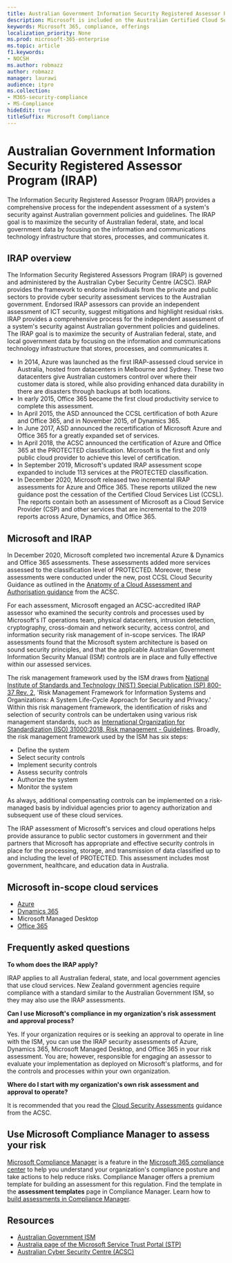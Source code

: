```yaml
---
title: Australian Government Information Security Registered Assessor Program (IRAP)
description: Microsoft is included on the Australian Certified Cloud Services List for both Unclassified Dissemination Limiting Markers (DLM) and PROTECTED data based on an IRAP assessment and certification by the Australian Cyber Security Centre (ACSC).
keywords: Microsoft 365, compliance, offerings
localization_priority: None
ms.prod: microsoft-365-enterprise
ms.topic: article
f1.keywords:
- NOCSH
ms.author: robmazz
author: robmazz
manager: laurawi
audience: itpro
ms.collection:
- M365-security-compliance
- MS-Compliance
hideEdit: true
titleSuffix: Microsoft Compliance
---
```


# Australian Government Information Security Registered Assessor Program (IRAP)

The Information Security Registered Assessor Program (IRAP) provides a comprehensive process for the independent assessment of a system's security against Australian government policies and guidelines. The IRAP goal is to maximize the security of Australian federal, state, and local government data by focusing on the information and communications technology infrastructure that stores, processes, and communicates it.

## IRAP overview

The Information Security Registered Assessors Program (IRAP) is governed and administered by the Australian Cyber Security Centre (ACSC). IRAP provides the framework to endorse individuals from the private and public sectors to provide cyber security assessment services to the Australian government. Endorsed IRAP assessors can provide an independent assessment of ICT security, suggest mitigations and highlight residual risks. IRAP provides a comprehensive process for the independent assessment of a system's security against Australian government policies and guidelines. The IRAP goal is to maximize the security of Australian federal, state, and local government data by focusing on the information and communications technology infrastructure that stores, processes, and communicates it.

- In 2014, Azure was launched as the first IRAP-assessed cloud service in Australia, hosted from datacenters in Melbourne and Sydney. These two datacenters give Australian customers control over where their customer data is stored, while also providing enhanced data durability in there are disasters through backups at both locations.
- In early 2015, Office 365 became the first cloud productivity service to complete this assessment.
- In April 2015, the ASD announced the CCSL certification of both Azure and Office 365, and in November 2015, of Dynamics 365.
- In June 2017, ASD announced the recertification of Microsoft Azure and Office 365 for a greatly expanded set of services.
- In April 2018, the ACSC announced the certification of Azure and Office 365 at the PROTECTED classification. Microsoft is the first and only public cloud provider to achieve this level of certification.
- In September 2019, Microsoft's updated IRAP assessment scope expanded to include 113 services at the PROTECTED classification.
- In December 2020, Microsoft released two incremental IRAP assessments for Azure and Office 365. These reports utilized the new guidance post the cessation of the Certified Cloud Services List (CCSL). The reports contain both an assessment of Microsoft as a Cloud Service Provider (CSP) and other services that are incremental to the 2019 reports across Azure, Dynamics, and Office 365.

## Microsoft and IRAP

In December 2020, Microsoft completed two incremental Azure & Dynamics and Office 365 assessments. These assessments added more services assessed to the classification level of PROTECTED. Moreover, these assessments were conducted under the new, post CCSL Cloud Security Guidance as outlined in the [Anatomy of a Cloud Assessment and Authorisation guidance](https://www.cyber.gov.au/acsc/government/cloud-security-guidance) from the ACSC.

For each assessment, Microsoft engaged an ACSC-accredited IRAP assessor who examined the security controls and processes used by Microsoft's IT operations team, physical datacenters, intrusion detection, cryptography, cross-domain and network security, access control, and information security risk management of in-scope services. The IRAP assessments found that the Microsoft system architecture is based on sound security principles, and that the applicable Australian Government Information Security Manual (ISM) controls are in place and fully effective within our assessed services.

The risk management framework used by the ISM draws from [National Institute of Standards and Technology (NIST) Special Publication (SP) 800-37 Rev. 2](https://csrc.nist.gov/publications/detail/sp/800-37/rev-2/final), 'Risk Management Framework for Information Systems and Organizations: A System Life-Cycle Approach for Security and Privacy.' Within this risk management framework, the identification of risks and selection of security controls can be undertaken using various risk management standards, such as [International Organization for Standardization (ISO) 31000:2018, Risk management - Guidelines](https://www.iso.org/standard/65694.html). Broadly, the risk management framework used by the ISM has six steps:

- Define the system
- Select security controls
- Implement security controls
- Assess security controls
- Authorize the system
- Monitor the system

As always, additional compensating controls can be implemented on a risk-managed basis by individual agencies prior to agency authorization and subsequent use of these cloud services.

The IRAP assessment of Microsoft's services and cloud operations helps provide assurance to public sector customers in government and their partners that Microsoft has appropriate and effective security controls in place for the processing, storage, and transmission of data classified up to and including the level of PROTECTED. This assessment includes most government, healthcare, and education data in Australia.

## Microsoft in-scope cloud services

- [Azure](https://aka.ms/AzureCompliance)
- [Dynamics 365](https://aka.ms/d365-compliance-list)
- Microsoft Managed Desktop
- [Office 365](https://aka.ms/Office365ComplianceOfferings)

## Frequently asked questions

**To whom does the IRAP apply?**

IRAP applies to all Australian federal, state, and local government agencies that use cloud services. New Zealand government agencies require compliance with a standard similar to the Australian Government ISM, so they may also use the IRAP assessments.

**Can I use Microsoft's compliance in my organization's risk assessment and approval process?**

Yes. If your organization requires or is seeking an approval to operate in line with the ISM, you can use the IRAP security assessments of Azure, Dynamics 365, Microsoft Managed Desktop, and Office 365 in your risk assessment. You are; however, responsible for engaging an assessor to evaluate your implementation as deployed on Microsoft's platforms, and for the controls and processes within your own organization.

**Where do I start with my organization's own risk assessment and approval to operate?**

It is recommended that you read the [Cloud Security Assessments](https://www.cyber.gov.au/acsc/government/cloud-security-guidance) guidance from the ACSC.

## Use Microsoft Compliance Manager to assess your risk

[Microsoft Compliance Manager](https://docs.microsoft.com/microsoft-365/compliance/compliance-manager) is a feature in the [Microsoft 365 compliance center](https://docs.microsoft.com/microsoft-365/compliance/microsoft-365-compliance-center) to help you understand your organization's compliance posture and take actions to help reduce risks. Compliance Manager offers a premium template for building an assessment for this regulation. Find the template in the **assessment templates** page in Compliance Manager. Learn how to [build assessments in Compliance Manager](https://docs.microsoft.com/microsoft-365/compliance/compliance-manager-assessments).

## Resources

- [Australian Government ISM](https://acsc.gov.au/infosec/ism/index.htm)
- [Australia page of the Microsoft Service Trust Portal (STP)](https://aka.ms/au-irap)
- [Australian Cyber Security Centre (ACSC)](https://www.cyber.gov.au)
